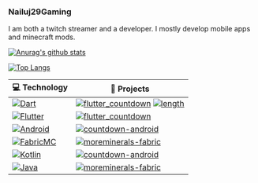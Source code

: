 ### Nailuj29Gaming

I am both a twitch streamer and a developer. I mostly develop mobile apps and minecraft mods.

[![Anurag's github stats](https://github-readme-stats.vercel.app/api?username=nailuj29gaming&icons=true&theme=dark)](https://github.com/anuraghazra/github-readme-stats)

[![Top Langs](https://github-readme-stats.vercel.app/api/top-langs/?username=nailuj29gaming?theme=dark)](https://github.com/anuraghazra/github-readme-stats)
<!-- START OF PROFILE STACK, DO NOT REMOVE -->
| 💻 **Technology** | 🚀 **Projects** |
|-|-|
| [![Dart](https://img.shields.io/static/v1?label=&message=Dart&color=52C0F2&logo=dart&logoColor=FFFFFF)](https://dart.dev/) | [![flutter_countdown](https://img.shields.io/static/v1?label=&message=flutter_countdown&color=000605&logo=github&logoColor=white&labelColor=000605)](https://github.com/nailuj29gaming/flutter_countdown) [![length](https://img.shields.io/static/v1?label=&message=length&color=000605&logo=github&logoColor=white&labelColor=000605)](https://github.com/nailuj29gaming/length) |
| [![Flutter](https://img.shields.io/static/v1?label=&message=Flutter&color=52C0F2&logo=flutter&logoColor=FFFFFF)](https://flutter.dev/) | [![flutter_countdown](https://img.shields.io/static/v1?label=&message=flutter_countdown&color=000605&logo=github&logoColor=white&labelColor=000605)](https://github.com/nailuj29gaming/flutter_countdown) |
| [![Android](https://img.shields.io/static/v1?label=&message=Android&color=3DDC84&logo=android&logoColor=FFFFFF)](https://developer.android.com) | [![countdown-android](https://img.shields.io/static/v1?label=&message=countdown-android&color=000605&logo=github&logoColor=white&labelColor=000605)](https://github.com/nailuj29gaming/countdown-android) |
| [![FabricMC](https://img.shields.io/static/v1?label=&message=FabricMC&color=DBD0B4&logo=java&logoColor=000000)](fabricmc.net) | [![moreminerals-fabric](https://img.shields.io/static/v1?label=&message=moreminerals-fabric%20%28WIP%29&color=000605&logo=github&logoColor=white&labelColor=000605)](https://github.com/nailuj29gaming/moreminerals-fabric) |
| [![Kotlin](https://img.shields.io/static/v1?label=&message=Kotlin&color=0095D5&logo=kotlin&logoColor=FFFFFF)](https://kotlinlang.org) | [![countdown-android](https://img.shields.io/static/v1?label=&message=countdown-android&color=000605&logo=github&logoColor=white&labelColor=000605)](https://github.com/nailuj29gaming/countdown-android) |
| [![Java](https://img.shields.io/static/v1?label=&message=Java&color=007396&logo=java&logoColor=FFFFFF)](java.com) | [![moreminerals-fabric](https://img.shields.io/static/v1?label=&message=moreminerals-fabric%20%28WIP%29&color=000605&logo=github&logoColor=white&labelColor=000605)](https://github.com/nailuj29gaming/moreminerals-fabric) |
